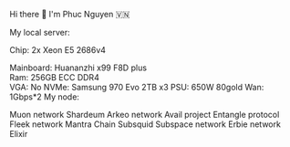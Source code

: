 Hi there 👋 I'm Phuc Nguyen 🇻🇳        
                                                                      
My local server:                            
                    
Chip: 2x Xeon E5 2686v4          
 
Mainboard: Huananzhi x99 F8D plus    
Ram: 256GB ECC DDR4  
VGA: No
NVMe: Samsung 970 Evo 2TB x3
PSU: 650W 80gold
Wan: 1Gbps*2
My node:

Muon network
Shardeum
Arkeo network
Avail project
Entangle protocol
Fleek network
Mantra Chain
Subsquid
Subspace network
Erbie network
Elixir
 
